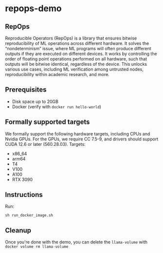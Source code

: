 # repops-demo

## RepOps
Reproducible Operators (RepOps) is a library that ensures bitwise reproducibility of ML operations across different hardware. It solves the “nondeterminism” issue, where ML programs will often produce different outputs if they are executed on different devices. It works by controlling the order of floating point operations performed on all hardware, such that outputs will be bitwise identical, regardless of the device. This unlocks various use cases, including ML verification among untrusted nodes, reproducibility within academic research, and more.

## Prerequisites
* Disk space up to 20GB
* Docker (verify with `docker run hello-world`)

## Formally supported targets
We formally support the following hardware targets, including CPUs and Nvidia GPUs. For the GPUs, we require CC 7.5-9, and drivers should support CUDA 12.6 or later (560.28.03). Targets:
* x86_64
* arm64
* T4
* V100
* A100
* RTX 3090

## Instructions

Run:

 `sh run_docker_image.sh`

## Cleanup
Once you're done with the demo, you can delete the `llama-volume` with `docker volume rm llama-volume`
